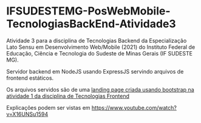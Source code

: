 # IFSUDESTEMG-PosWebMobile-TecnologiasBackEnd-Atividade3

Atividade 3 para a disciplina de Tecnologias Backend da Especialização Lato Sensu em Desenvolvimento Web/Mobile (2021) do Instituto Federal de Educação, Ciência e Tecnologia do Sudeste de Minas Gerais (IF SUDESTE MG).

Servidor backend em NodeJS usando ExpressJS servindo arquivos de frontend estáticos. 

Os arquivos servidos são de uma [landing page criada usando bootstrap na atividade 1 da disciplina de Tecnologias Frontend](https://github.com/Denis-Tek/IFSUDESTEMG-PosWebMobile-TecnologiasFrontend-Atividade1)

Explicações podem ser vistas em https://www.youtube.com/watch?v=X16UNSu1594
